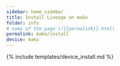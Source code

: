 ```yaml
---
sidebar: home_sidebar
title: Install Lineage on mako
folder: info
# name of the page (/{{permalink}}.html)
permalink: mako/install
device: mako
---
```

{% include templates/device_install.md %}
